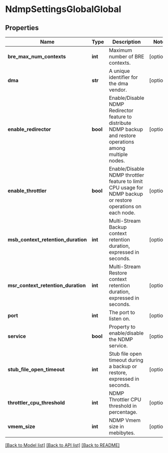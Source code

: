 # NdmpSettingsGlobalGlobal

## Properties
Name | Type | Description | Notes
------------ | ------------- | ------------- | -------------
**bre_max_num_contexts** | **int** | Maximum number of BRE contexts. | [optional] 
**dma** | **str** | A unique identifier for the dma vendor. | [optional] 
**enable_redirector** | **bool** | Enable/Disable NDMP Redirector feature to distribute NDMP backup and restore operations among multiple nodes. | [optional] 
**enable_throttler** | **bool** | Enable/Disable NDMP throttler feature to limit CPU usage for NDMP backup or restore operations on each node. | [optional] 
**msb_context_retention_duration** | **int** | Multi-Stream Backup context retention duration, expressed in seconds. | [optional] 
**msr_context_retention_duration** | **int** | Multi-Stream Restore context retention duration, expressed in seconds. | [optional] 
**port** | **int** | The port to listen on. | [optional] 
**service** | **bool** | Property to enable/disable the NDMP service. | [optional] 
**stub_file_open_timeout** | **int** | Stub file open timeout during a backup or restore, expressed in seconds. | [optional] 
**throttler_cpu_threshold** | **int** | NDMP Throttler CPU threshold in percentage. | [optional] 
**vmem_size** | **int** | NDMP Vmem size in mebibytes. | [optional] 

[[Back to Model list]](../README.md#documentation-for-models) [[Back to API list]](../README.md#documentation-for-api-endpoints) [[Back to README]](../README.md)


